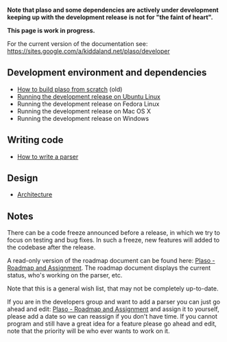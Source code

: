 **Note that plaso and some dependencies are actively under development keeping up with the development release is not for "the faint of heart".**

**This page is work in progress.**

For the current version of the documentation see: https://sites.google.com/a/kiddaland.net/plaso/developer

## Development environment and dependencies
* [How to build plaso from scratch](https://sites.google.com/a/kiddaland.net/plaso/developer/building-the-tool) (old)
* [Running the development release on Ubuntu Linux](https://github.com/log2timeline/plaso/wiki/Development-release-Ubuntu)
* Running the development release on Fedora Linux
* Running the development release on Mac OS X
* Running the development release on Windows

## Writing code
* [How to write a parser](https://sites.google.com/a/kiddaland.net/plaso/developer/parsers)

## Design
* [Architecture](https://sites.google.com/a/kiddaland.net/plaso/developer/architecture)

## Notes
There can be a code freeze announced before a release, in which we try to focus on testing and bug fixes. In such a freeze, new features will added to the codebase after the release.

A read-only version of the roadmap document can be found here: [Plaso - Roadmap and Assignment](http://goo.gl/cRjA7y). The roadmap document displays the current status, who's working on the parser, etc.

Note that this is a general wish list, that may not be completely up-to-date. 

If you are in the developers group and want to add a parser you can just go ahead and edit: [Plaso - Roadmap and Assignment](http://goo.gl/IIs4HM) and assign it to yourself, please add a date so we can reassign if you don't have time. If you cannot program and still have a great idea for a feature please go ahead and edit, note that the priority will be who ever wants to work on it.
